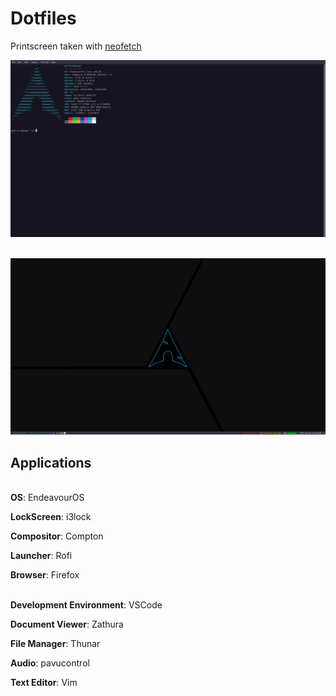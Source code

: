 # Dotfiles

Printscreen taken with [neofetch](https://github.com/dylanaraps/neofetch)

![](/others/neofetch.png)

\
![](/others/wallpaper.png)


## Applications

\
**OS**: EndeavourOS

**LockScreen**: i3lock

**Compositor**: Compton

**Launcher**: Rofi

**Browser**: Firefox

\
**Development Environment**: VSCode

**Document Viewer**: Zathura

**File Manager**: Thunar

**Audio**: pavucontrol 

**Text Editor**: Vim
